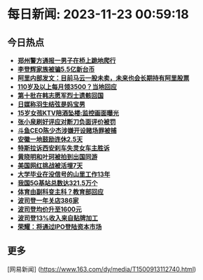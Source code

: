 
# 每日新闻: 2023-11-23 00:59:18
## 今日热点

- **[郑州警方通报一男子在桥上跪地爬行](https://www.163.com/search?keyword=%E9%83%91%E5%B7%9E%E8%AD%A6%E6%96%B9%E9%80%9A%E6%8A%A5%E4%B8%80%E7%94%B7%E5%AD%90%E5%9C%A8%E6%A1%A5%E4%B8%8A%E8%B7%AA%E5%9C%B0%E7%88%AC%E8%A1%8C)**
- **[李登辉家族被骗5.5亿新台币](https://www.163.com/search?keyword=%E6%9D%8E%E7%99%BB%E8%BE%89%E5%AE%B6%E6%97%8F%E8%A2%AB%E9%AA%975.5%E4%BA%BF%E6%96%B0%E5%8F%B0%E5%B8%81)**
- **[阿里内部发文：目前马云一股未卖，未来也会长期持有阿里股票](https://www.163.com/search?keyword=%E9%98%BF%E9%87%8C%E5%86%85%E9%83%A8%E5%8F%91%E6%96%87%EF%BC%9A%E7%9B%AE%E5%89%8D%E9%A9%AC%E4%BA%91%E4%B8%80%E8%82%A1%E6%9C%AA%E5%8D%96%EF%BC%8C%E6%9C%AA%E6%9D%A5%E4%B9%9F%E4%BC%9A%E9%95%BF%E6%9C%9F%E6%8C%81%E6%9C%89%E9%98%BF%E9%87%8C%E8%82%A1%E7%A5%A8)**
- **[110岁及以上每月领3500？当地回应](https://www.163.com/search?keyword=110%E5%B2%81%E5%8F%8A%E4%BB%A5%E4%B8%8A%E6%AF%8F%E6%9C%88%E9%A2%863500%EF%BC%9F%E5%BD%93%E5%9C%B0%E5%9B%9E%E5%BA%94)**
- **[第十批在韩志愿军烈士遗骸回国](https://www.163.com/search?keyword=%E7%AC%AC%E5%8D%81%E6%89%B9%E5%9C%A8%E9%9F%A9%E5%BF%97%E6%84%BF%E5%86%9B%E7%83%88%E5%A3%AB%E9%81%97%E9%AA%B8%E5%9B%9E%E5%9B%BD)**
- **[日媒称羽生结弦是妈宝男](https://www.163.com/search?keyword=%E6%97%A5%E5%AA%92%E7%A7%B0%E7%BE%BD%E7%94%9F%E7%BB%93%E5%BC%A6%E6%98%AF%E5%A6%88%E5%AE%9D%E7%94%B7)**
- **[15岁女孩KTV陪酒坠楼:监控画面曝光](https://www.163.com/search?keyword=15%E5%B2%81%E5%A5%B3%E5%AD%A9KTV%E9%99%AA%E9%85%92%E5%9D%A0%E6%A5%BC+%E7%9B%91%E6%8E%A7%E7%94%BB%E9%9D%A2%E6%9B%9D%E5%85%89)**
- **[张小泉刷好评应对断刀负面评价被罚](https://www.163.com/search?keyword=%E5%BC%A0%E5%B0%8F%E6%B3%89%E5%88%B7%E5%A5%BD%E8%AF%84%E5%BA%94%E5%AF%B9%E6%96%AD%E5%88%80%E8%B4%9F%E9%9D%A2%E8%AF%84%E4%BB%B7%E8%A2%AB%E7%BD%9A)**
- **[斗鱼CEO陈少杰涉嫌开设赌场罪被捕](https://www.163.com/search?keyword=%E6%96%97%E9%B1%BCCEO%E9%99%88%E5%B0%91%E6%9D%B0%E6%B6%89%E5%AB%8C%E5%BC%80%E8%AE%BE%E8%B5%8C%E5%9C%BA%E7%BD%AA%E8%A2%AB%E6%8D%95)**
- **[安徽一地鼓励连休2.5天](https://www.163.com/search?keyword=%E5%AE%89%E5%BE%BD%E4%B8%80%E5%9C%B0%E9%BC%93%E5%8A%B1%E8%BF%9E%E4%BC%912.5%E5%A4%A9)**
- **[特斯拉诉西安刹车失灵女车主胜诉](https://www.163.com/search?keyword=%E7%89%B9%E6%96%AF%E6%8B%89%E8%AF%89%E8%A5%BF%E5%AE%89%E5%88%B9%E8%BD%A6%E5%A4%B1%E7%81%B5%E5%A5%B3%E8%BD%A6%E4%B8%BB%E8%83%9C%E8%AF%89)**
- **[黄晓明和叶珂被拍到出国同游](https://www.163.com/search?keyword=%E9%BB%84%E6%99%93%E6%98%8E%E5%92%8C%E5%8F%B6%E7%8F%82%E8%A2%AB%E6%8B%8D%E5%88%B0%E5%87%BA%E5%9B%BD%E5%90%8C%E6%B8%B8)**
- **[美国网红挑战被活埋7天](https://www.163.com/search?keyword=%E7%BE%8E%E5%9B%BD%E7%BD%91%E7%BA%A2%E6%8C%91%E6%88%98%E8%A2%AB%E6%B4%BB%E5%9F%8B7%E5%A4%A9)**
- **[大学毕业在没信号的山里工作13年](https://www.163.com/search?keyword=%E5%A4%A7%E5%AD%A6%E6%AF%95%E4%B8%9A%E5%9C%A8%E6%B2%A1%E4%BF%A1%E5%8F%B7%E7%9A%84%E5%B1%B1%E9%87%8C%E5%B7%A5%E4%BD%9C13%E5%B9%B4)**
- **[我国5G基站总数达321.5万个](https://www.163.com/search?keyword=%E6%88%91%E5%9B%BD5G%E5%9F%BA%E7%AB%99%E6%80%BB%E6%95%B0%E8%BE%BE321.5%E4%B8%87%E4%B8%AA)**
- **[体育由副科变主科？教育部回应](https://www.163.com/search?keyword=%E4%BD%93%E8%82%B2%E7%94%B1%E5%89%AF%E7%A7%91%E5%8F%98%E4%B8%BB%E7%A7%91%EF%BC%9F%E6%95%99%E8%82%B2%E9%83%A8%E5%9B%9E%E5%BA%94)**
- **[波司登一年关店386家](https://www.163.com/search?keyword=%E6%B3%A2%E5%8F%B8%E7%99%BB%E4%B8%80%E5%B9%B4%E5%85%B3%E5%BA%97386%E5%AE%B6)**
- **[波司登均价升至1600元](https://www.163.com/search?keyword=%E6%B3%A2%E5%8F%B8%E7%99%BB%E5%9D%87%E4%BB%B7%E5%8D%87%E8%87%B31600%E5%85%83)**
- **[波司登13%收入来自贴牌加工](https://www.163.com/search?keyword=%E6%B3%A2%E5%8F%B8%E7%99%BB13%25%E6%94%B6%E5%85%A5%E6%9D%A5%E8%87%AA%E8%B4%B4%E7%89%8C%E5%8A%A0%E5%B7%A5)**
- **[荣耀：将通过IPO登陆资本市场](https://www.163.com/search?keyword=%E8%8D%A3%E8%80%80%EF%BC%9A%E5%B0%86%E9%80%9A%E8%BF%87IPO%E7%99%BB%E9%99%86%E8%B5%84%E6%9C%AC%E5%B8%82%E5%9C%BA)**

## 更多
[网易新闻] (https://www.163.com/dy/media/T1500913112740.html)
